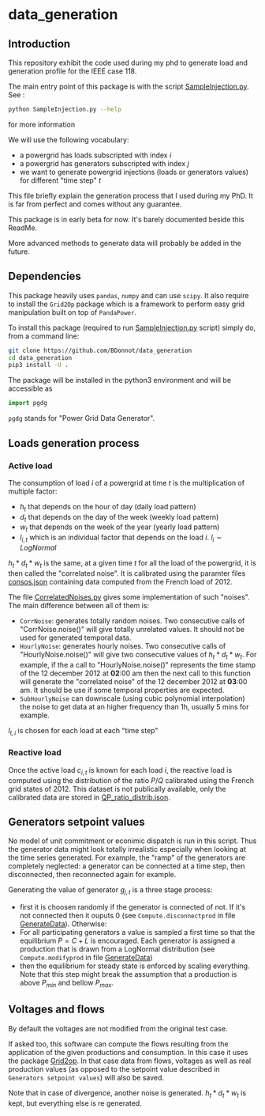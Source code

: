 # data_generation

## Introduction
This repository exhibit the code used during my phd to generate load and generation profile for the IEEE case 118.

The main entry point of this package is with the script [SampleInjection.py](SampleInjection.py).
See :
```bash
python SampleInjection.py --help
```
for more information

We will use the following vocabulary:

- a powergrid has loads subscripted with index $i$
- a powergrid has generators subscripted with index $j$
- we want to generate powergrid injections (loads or generators values) for different "time step" $t$

This file briefly explain the generation process that I used during my PhD. It is far from
perfect and comes without any guarantee.

This package is in early beta for now. It's barely documented beside this ReadMe.

More advanced methods to generate data will probably be added in the future.

## Dependencies
This package heavily uses `pandas`, `numpy` and can use `scipy`. It also require
to install the `Grid2Op` package which is a framework to perform easy grid manipulation
built on top of `PandaPower`.

To install this package (required to run [SampleInjection.py](SampleInjection.py) script) 
simply do, from a command line:
```bash
git clone https://github.com/BDonnot/data_generation
cd data_generation
pip3 install -U .
```

The package will be installed in the python3 environment and will be accessible as
```python
import pgdg
```
`pgdg` stands for "Power Grid Data Generator".

## Loads generation process

### Active load

The consumption of load $i$ of a powergrid  at time $t$ is the multiplication of multiple factor:
 - $h_t$ that depends on the hour of day (daily load pattern)
 - $d_t$ that depends on the day of the week (weekly load pattern)
 - $w_t$ that depends on the week of the year (yearly load pattern)
 - $l_{i,t}$ which is an individual factor that depends on the load $i$. $l_i \sim LogNormal$
 
$h_t * d_t * w_t$ is the same, at a given time $t$ for all the load of the powergrid, it is 
then called the "correlated noise".
It is calibrated using the paramter files [consos.json](param/consos.json) containing data computed
from the French load of 2012.

The file [CorrelatedNoises.py](pgdg/CorrelatedNoises.py) gives some implementation of 
such "noises". The main difference between all of them is:

- `CorrNoise`: generates totally random noises. Two consecutive calls of "CorrNoise.noise()"
will give  totally unrelated values. It should not be used for generated temporal data.
- `HourlyNoise`: generates hourly noises. Two consecutive calls of "HourlyNoise.noise()" 
will give two consecutive values of $h_t * d_t * w_t$. For example, if the a call to "HourlyNoise.noise()"
represents the time stamp of the 12 december 2012 at **02**:00 am then the next call to this
function will generate the "correlated noise" of the 12 december 2012 at **03**:00 am. 
It should be use if some temporal properties are expected.
- `SubHourlyNoise` can downscale (using cubic polynomial interpolation) the noise to 
get data at an higher frequency than 1h, usually 5 mins for example.

$l_{t,i}$ is chosen for each load at each "time step"

 ### Reactive load
 
 Once the active load $c_{i,t}$ is known for each load $i$, the reactive load is computed using
 the distribution of the ratio $P/Q$ calibrated using the French grid states of 2012. This 
 dataset is not publically available, only the calibrated data are stored in
 [QP_ratio_distrib.json](param/QP_ratio_distrb.json).
 
 ## Generators setpoint values
 No model of unit commitment or econimic dispatch is run in this script. Thus the generator
 data might look totally irrealistic especially when looking at the time series generated.
 For example, the "ramp" of the generators are completely neglected: a generator can 
 be connected at a time step, then disconnected, then reconnected again for example.
 
 Generating the value of generator $g_{j,t}$ is a three stage process:
  
  - first it is choosen randomly if the generator is connected of not. If it's not connected
  then it ouputs 0 (see `Compute.disconnectprod` in file [GenerateData](pgdg/GenerateData.py)). Otherwise:
  - For all participating generators a value is sampled a first time so that the equilibrium 
  $P=C+L$ is encouraged. Each generator is assigned a production that is drawn from a
  LogNormal distribution (see `Compute.modifyprod` in file [GenerateData](pgdg/GenerateData.py))
  - then the equilibrium for steady state is enforced by scaling everything. Note that this
  step might break the assumption that a production is above $P_{min}$ and bellow $P_{max}$.
  
## Voltages and flows
By default the voltages are not modified from the original test case.

If asked too, this software can compute the flows resulting from the application of the given 
productions and consumption. In this case it uses the package 
[Grid2op](https://github.com/rte-france/Grid2Op). In that case data from flows, voltages 
as well as real production values (as opposed to the setpoint value described in
 `Generators setpoint values`) will also be saved.

Note that in case of divergence, another noise is generated. $h_t * d_t * w_t$  is kept, 
but everything else is re generated.



 